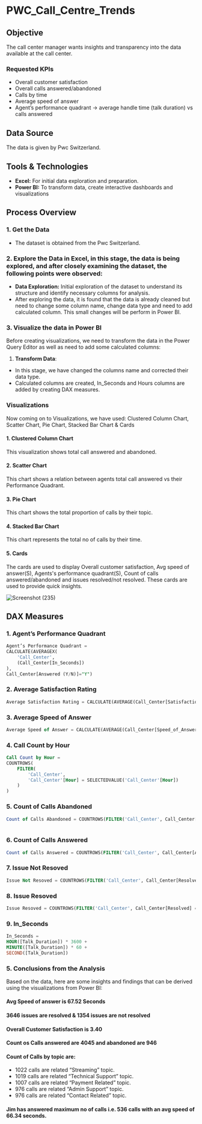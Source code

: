 # PWC_Call_Centre_Trends

## Objective
The call center manager wants insights and transparency into the data available at the call center.

### Requested KPIs
- Overall customer satisfaction
- Overall calls answered/abandoned
- Calls by time
- Average speed of answer
- Agent’s performance quadrant -> average handle time (talk duration) vs calls answered


## Data Source
The data is given by Pwc Switzerland.

## Tools & Technologies
- **Excel:** For initial data exploration and preparation.
- **Power BI:** To transform data, create interactive dashboards and visualizations

## Process Overview
### 1. Get the Data
- The dataset is obtained from the Pwc Switzerland.

### 2. Explore the Data in Excel, in this stage, the data is being explored, and after closely examining the dataset, the following points were observed:
- **Data Exploration:** Initial exploration of the dataset to understand its structure and identify necessary columns for analysis.
- After exploring the data, it is found that the data is already cleaned but need to change some column name, change data type and need to add calculated column. This small changes will be perform in Power BI.

### 3. Visualize the data in Power BI

Before creating visualizations, we need to transform the data in the Power Query Editor as well as need to add some calculated columns:

1. **Transform Data**:
- In this stage, we have changed the columns name and corrected their data type.
- Calculated columns are created, In_Seconds and Hours columns are added by creating DAX measures.

### Visualizations
Now coming on to Visualizations, we have used:
Clustered Column Chart, Scatter Chart, Pie Chart, Stacked Bar Chart & Cards

#### 1. Clustered Column Chart

This visualization shows total call answered and abandoned.

#### 2. Scatter Chart

This chart shows a relation between agents total call answered vs their Performance Quadrant.

#### 3. Pie Chart

This chart shows the total proportion of calls by their topic.

#### 4. Stacked Bar Chart

This chart represents the total no of calls by their time.

#### 5. Cards

The cards are used to display Overall customer satisfaction, Avg speed of answer(S), Agents's performance quadrant(S), Count of calls answered/abandoned and issues resolved/not resolved. These cards are used to provide quick insights.

![Screenshot (235)](https://github.com/user-attachments/assets/d1a287cc-2304-4efc-91cd-f8ceb551f46b)

## DAX Measures

### 1. Agent’s Performance Quadrant
```sql
Agent’s Performance Quadrant = 
CALCULATE(AVERAGEX(
    'Call_Center',
    (Call_Center[In_Seconds])
),
Call_Center[Answered (Y/N)]="Y")

```

### 2. Average Satisfaction Rating
```sql
Average Satisfaction Rating = CALCULATE(AVERAGE(Call_Center[Satisfaction_Rating]), Call_Center[Answered (Y/N)]="Y")

```

### 3. Average Speed of Answer
```sql
Average Speed of Answer = CALCULATE(AVERAGE(Call_Center[Speed_of_Answers (S)]), Call_Center[Answered (Y/N)]="Y")

```

### 4. Call Count by Hour
```sql
Call Count by Hour = 
COUNTROWS(
    FILTER(
        'Call_Center',
        'Call_Center'[Hour] = SELECTEDVALUE('Call_Center'[Hour])
    )
)

```

### 5. Count of Calls Abandoned
```sql
Count of Calls Abandoned = COUNTROWS(FILTER('Call_Center', Call_Center[Answered (Y/N)] = "N"))
 
```

### 6. Count of Calls Answered
```sql
Count of Calls Answered = COUNTROWS(FILTER('Call_Center', Call_Center[Answered (Y/N)] = "Y"))

```

### 7. Issue Not Resoved
```sql
Issue Not Resoved = COUNTROWS(FILTER('Call_Center', Call_Center[Resolved] = "N"))

```

### 8. Issue Resoved
```sql
Issue Resoved = COUNTROWS(FILTER('Call_Center', Call_Center[Resolved] = "Y"))

```

### 9. In_Seconds
```sql
In_Seconds = 
HOUR([Talk_Duration]) * 3600 + 
MINUTE([Talk_Duration]) * 60 + 
SECOND([Talk_Duration])

```

### 5. Conclusions from the Analysis

Based on the data, here are some insights and findings that can be derived using the visualizations from Power BI:

#### Avg Speed of answer is **67.52 Seconds**
#### **3646** issues are resolved & **1354** issues are not resolved
#### Overall Customer Satisfaction is **3.40**
#### Count os Calls answered are **4045** and abandoned are **946**
#### Count of Calls by topic are:
- 1022 calls are related “Streaming” topic.
- 1019 calls are related “Technical Support” topic.
- 1007 calls are related “Payment Related” topic.
- 976 calls are related “Admin Support” topic.
- 976 calls are related “Contact Related” topic.

#### Jim has answered maximum no of calls i.e. **536** calls with an avg speed of **66.34 seconds**.
